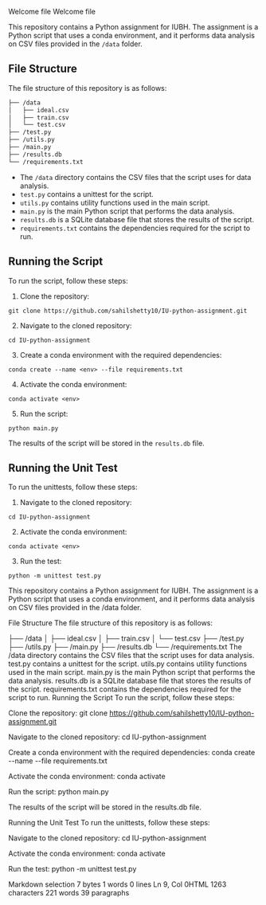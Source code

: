 Welcome file
Welcome file

This repository contains a Python assignment for IUBH. The assignment is a Python script that uses a conda environment, and it performs data analysis on CSV files provided in the `/data` folder.

## File Structure

The file structure of this repository is as follows:


```bash
├── /data
│   ├── ideal.csv
│   ├── train.csv
│   └── test.csv
├── /test.py
├── /utils.py
├── /main.py
├── /results.db
└── /requirements.txt
```

-   The `/data` directory contains the CSV files that the script uses for data analysis.
-   `test.py` contains a unittest for the script.
-   `utils.py` contains utility functions used in the main script.
-   `main.py` is the main Python script that performs the data analysis.
-   `results.db` is a SQLite database file that stores the results of the script.
-   `requirements.txt` contains the dependencies required for the script to run.

## Running the Script

To run the script, follow these steps:

1.  Clone the repository:

`git clone https://github.com/sahilshetty10/IU-python-assignment.git` 

2.  Navigate to the cloned repository:

`cd IU-python-assignment` 

3.  Create a conda environment with the required dependencies:

`conda create --name <env> --file requirements.txt` 

4.  Activate the conda environment:

`conda activate <env>` 

5.  Run the script:

`python main.py` 

The results of the script will be stored in the `results.db` file.

## Running the Unit Test

To run the unittests, follow these steps:

1.  Navigate to the cloned repository:

`cd IU-python-assignment` 

2.  Activate the conda environment:

`conda activate <env>` 

3.  Run the test:

`python -m unittest test.py` 

This repository contains a Python assignment for IUBH. The assignment is a Python script that uses a conda environment, and it performs data analysis on CSV files provided in the /data folder.

File Structure
The file structure of this repository is as follows:

├── /data
│   ├── ideal.csv
│   ├── train.csv
│   └── test.csv
├── /test.py
├── /utils.py
├── /main.py
├── /results.db
└── /requirements.txt
The /data directory contains the CSV files that the script uses for data analysis.
test.py contains a unittest for the script.
utils.py contains utility functions used in the main script.
main.py is the main Python script that performs the data analysis.
results.db is a SQLite database file that stores the results of the script.
requirements.txt contains the dependencies required for the script to run.
Running the Script
To run the script, follow these steps:

Clone the repository:
git clone https://github.com/sahilshetty10/IU-python-assignment.git

Navigate to the cloned repository:
cd IU-python-assignment

Create a conda environment with the required dependencies:
conda create --name <env> --file requirements.txt

Activate the conda environment:
conda activate <env>

Run the script:
python main.py

The results of the script will be stored in the results.db file.

Running the Unit Test
To run the unittests, follow these steps:

Navigate to the cloned repository:
cd IU-python-assignment

Activate the conda environment:
conda activate <env>

Run the test:
python -m unittest test.py

Markdown selection 7 bytes 1 words 0 lines Ln 9, Col 0HTML 1263 characters 221 words 39 paragraphs
